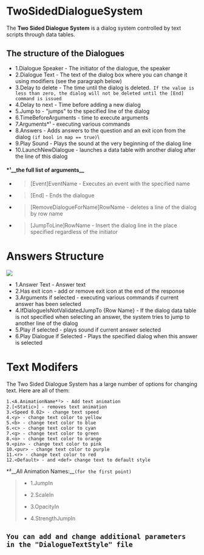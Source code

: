 # TwoSidedDialogueSystem

The **Two Sided Dialogue System** is a dialog system controlled by text scripts through data tables.

## The structure of the Dialogues
  + 1.Dialogue Speaker - The initiator of the dialogue, the speaker
  + 2.Dialogue Text - The text of the dialog box where you can change it using modifiers (see the paragraph below)
  + 3.Delay to delete - The time until the dialog is deleted.` If the value is less than zero, the dialog will not be deleted until the [End] command is issued`
  + 4.Delay to next - Time before adding a new dialog
  + 5.Jump to - "jumps" to the specified line of the dialog
  + 6.TimeBeforeArguments - time to execute arguments
  + 7.Arguments*¹ - executing various commands
  + 8.Answers - Adds answers to the question and an exit icon from the dialog `(if bool in map == true)`\
  + 9.Play Sound - Plays the sound at the very beginning of the dialog line
  + 10.LaunchNewDialogue - launches a data table with another dialog after the line of this dialog

#### *¹__the full list of arguments__
  + >[Event]EventName - Executes an event with the specified name
  + >[End] - Ends the dialogue
  + >[RemoveDialogueForName]RowName - deletes a line of the dialog by row name
  + >[JumpToLine]RowName - Insert the dialog line in the place specified regardless of the initiator

# Answers Structure
![](https://i.imgur.com/0YicVht.png)
  + 1.Answer Text - Answer text
  + 2.Has exit icon - add or remove exit icon at the end of the response
  + 3.Arguments if selected - executing various commands if current answer has been selected
  + 4.IfDialogueIsNotValidatedJumpTo {Row Name} - If the dialog data table is not specified when selecting an answer, the system tries to jump to another line of the dialog
  + 5.Play if selected - plays sound if current answer selected
  + 6.Play Dialogue if Selected - Plays the specified dialog when this answer is selected
  

# Text Modifers
The Two Sided Dialogue System has a large number of options for changing text. Here are all of them:
```
1.<A.AnimationName*²> - Add text animation
2.[<Static>] - removes text animation
3.<Speed 0.02> - change text speed
4.<y> - change text color to yellow
5.<b> - change text color to blue
6.<c> - change text color to cyan
7.<g> - change text color to green
8.<o> - change text color to orange
9.<pin> - change text color to pink
10.<pur> - change text color to purple
11.<r> - change text color to red
12.<Default> - and <def> change text to default style
```

<p>

*²__All Animation Names:__`(for the first point)`
> + 1.JumpIn
> * 2.ScaleIn
> + 3.OpacityIn
> * 4.StrengthJumpIn

<p>

## `You can add and change additional parameters in the "DialogueTextStyle" file`

